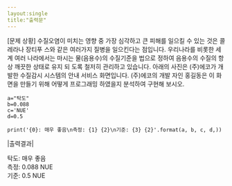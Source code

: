 ```yaml
---
layout:single
title:"출력문"
---
```


[문제 상황]
수질오염이 미치는 영향 중 가장 심각하고 큰 피해를 일으킬 수 있는 것은 콜레라나 장티푸
스와 같은 여러가지 질병을 일으킨다는 점입니다. 우리나라를 비롯한 세계 여러 나라에서는
마시는 물(음용수)의 수질기준을 법으로 정하여 음용수의 수질의 항상 깨끗한 상태로 유지 되
도록 철저히 관리하고 있습니다.
아래의 사진은 (주)에코가 개발한 수질감시 시스템의 안내 서비스 화면입니다. (주)에코의 개발
자인 홍길동은 이 화면을 만들기 위해 어떻게 프로그래밍 하였을지 분석하여 구현해 보시오.

~~~
a="탁도"
b=0.088
c='NUE'
d=0.5

print('{0}: 매우 좋음\n측정: {1} {2}\n기준: {3} {2}'.format(a, b, c, d,))

~~~

|출력결과|  

탁도: 매우 좋음  
측정: 0.088 NUE  
기준: 0.5 NUE
